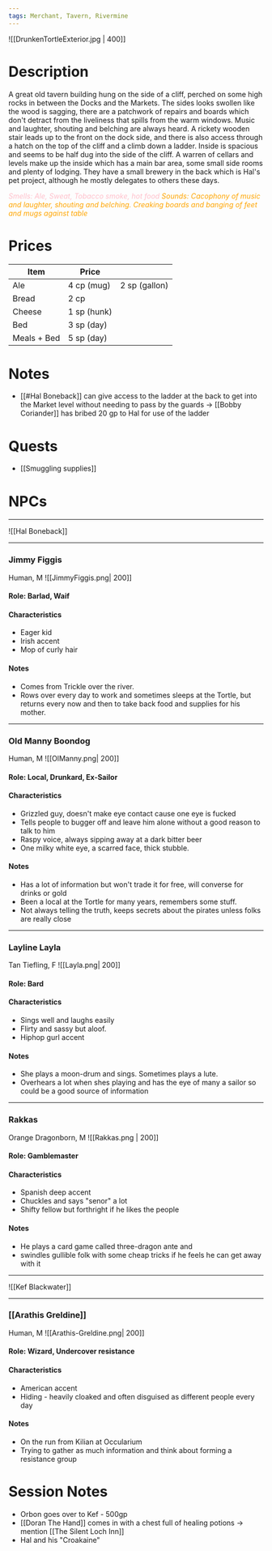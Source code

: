 ```yaml
---
tags: Merchant, Tavern, Rivermine
---
```


![[DrunkenTortleExterior.jpg | 400]]
# Description
A great old tavern building hung on the side of a cliff, perched on some high rocks in between the Docks and the Markets. The sides looks swollen like the wood is sagging, there are a patchwork of repairs and boards which don't detract from the liveliness that spills from the warm windows. Music and laughter, shouting and belching are always heard. A rickety wooden stair leads up to the front on the dock side, and there is also access through a hatch on the top of the cliff and a climb down a ladder. Inside is spacious and seems to be half dug into the side of the cliff. A warren of cellars and levels make up the inside which has a main bar area, some small side rooms and plenty of lodging. They have a small brewery in the back which is Hal's pet project, although he mostly delegates to others these days.

<span style="color: pink; font-style:italic">Smells: Ale, Sweat, Tobacco smoke, hot food</span> 
<span style="color: orange; font-style:italic">Sounds: Cacophony of music and laughter, shouting and belching. Creaking boards and banging of feet and mugs against table</span>

# Prices
| Item        | Price       |               |
| ----------- | ----------- | ------------- |
| Ale         | 4 cp (mug)  | 2 sp (gallon) |
| Bread       | 2 cp        |               |
| Cheese      | 1 sp (hunk) |               |
| Bed         | 3 sp (day)  |               |
| Meals + Bed | 5 sp (day)            |               |

# Notes
- [[#Hal Boneback]] can give access to the ladder at the back to get into the Market level without needing to pass by the guards -> [[Bobby Coriander]] has bribed 20 gp to Hal for use of the ladder

# Quests
- [[Smuggling supplies]]

# NPCs
___
![[Hal Boneback]]

____
### Jimmy Figgis
Human, M
![[JimmyFiggis.png| 200]]
#### Role: Barlad, Waif
#### Characteristics
- Eager kid
- Irish accent
- Mop of curly hair
#### Notes
- Comes from Trickle over the river. 
- Rows over every day to work and sometimes sleeps at the Tortle, but returns every now and then to take back food and supplies for his mother.
___
### Old Manny Boondog
Human, M
![[OlManny.png| 200]]
#### Role: Local, Drunkard, Ex-Sailor
#### Characteristics
-   Grizzled guy, doesn't make eye contact cause one eye is fucked
-   Tells people to bugger off and leave him alone without a good reason to talk to him
-   Raspy voice, always sipping away at a dark bitter beer
-   One milky white eye, a scarred face, thick stubble.

#### Notes
-   Has a lot of information but won't trade it for free, will converse for drinks or gold
-   Been a local at the Tortle for many years, remembers some stuff.
-   Not always telling the truth, keeps secrets about the pirates unless folks are really close
___
### **Layline Layla**
Tan Tiefling, F
![[Layla.png| 200]]
#### Role: Bard
#### Characteristics
-   Sings well and laughs easily
-   Flirty and sassy but aloof.
-   Hiphop gurl accent
#### Notes
- She plays a moon-drum and sings. Sometimes plays a lute.
- Overhears a lot when shes playing and has the eye of many a sailor so could be a good source of information
___
### **Rakkas**
Orange Dragonborn, M
![[Rakkas.png | 200]]
#### Role: Gamblemaster
#### Characteristics
-   Spanish deep accent
-   Chuckles and says "senor" a lot
-   Shifty fellow but forthright if he likes the people
#### Notes
- He plays a card game called three-dragon ante and 
- swindles gullible folk with some cheap tricks if he feels he can get away with it
___
![[Kef Blackwater]]
___
### [[Arathis Greldine]]
Human, M
![[Arathis-Greldine.png| 200]]
#### Role: Wizard, Undercover resistance
#### Characteristics
- American accent
- Hiding - heavily cloaked and often disguised as different people every day
#### Notes
- On the run from Kilian at Occularium
- Trying to gather as much information and think about forming a resistance group






# Session Notes
- Orbon goes over to Kef - 500gp
- [[Doran The Hand]] comes in with a chest full of healing potions -> mention [[The Silent Loch Inn]]
- Hal and his "Croakaine"
